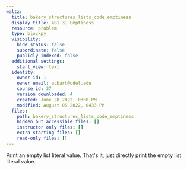 ```yaml
---
waltz:
  title: bakery_structures_lists_code_emptiness
  display title: 4B1.3) Emptiness
  resource: problem
  type: blockpy
  visibility:
    hide status: false
    subordinate: false
    publicly indexed: false
  additional settings:
    start_view: text
  identity:
    owner id: 1
    owner email: acbart@udel.edu
    course id: 37
    version downloaded: 4
    created: June 28 2022, 0300 PM
    modified: August 05 2022, 0433 PM
  files:
    path: bakery_structures_lists_code_emptiness
    hidden but accessible files: []
    instructor only files: []
    extra starting files: []
    read-only files: []
---
```

Print an empty list literal value. That's it, just directly print the empty list literal value.